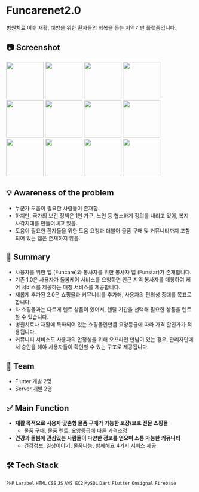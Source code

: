 # Funcarenet2.0
병원치료 이후 재활, 예방을 위한 환자들의 회복을 돕는 지역기반 플랫폼입니다. 

## 📷 Screenshot
<p>
<img width="100" src="https://github.com/Eunice991217/Funcarenet2.0/assets/101406317/7d760c09-119e-4984-9f6f-deef18f970e6">
<img width="100" src="https://github.com/Eunice991217/Funcarenet2.0/assets/101406317/f3267958-3a64-406c-ab35-0d888117348c">
<img width="100" src="https://github.com/Eunice991217/Funcarenet2.0/assets/101406317/cd9d4ec7-40a7-4d36-941c-fb1c512a4733">
<img width="100" src="https://github.com/Eunice991217/Funcarenet2.0/assets/101406317/bec6ee30-bd33-424e-9120-ce2b4f19dcd5">
<img width="100" src="https://github.com/Eunice991217/Funcarenet2.0/assets/101406317/54b8b9ac-53e4-4aa0-ad23-86be1c64321b">
<img width="100" src="https://github.com/Eunice991217/Funcarenet2.0/assets/101406317/9970a695-e24f-40a4-9363-ab634a094462">
<img width="100" src="https://github.com/Eunice991217/Funcarenet2.0/assets/101406317/32778633-9122-4acd-acb2-964c2faa3fcf">
<img width="100" src="https://github.com/Eunice991217/Funcarenet2.0/assets/101406317/5d185931-1abe-4f93-bdc3-c5ee24aa920c">
<img width="100" src="https://github.com/Eunice991217/Funcarenet2.0/assets/101406317/f24e215a-1963-4838-b408-c037b7a694ef">
<img width="100" src="https://github.com/Eunice991217/Funcarenet2.0/assets/101406317/b9a31620-6731-4689-b646-1e87e6e1b115">
<img width="100" src="https://github.com/Eunice991217/Funcarenet2.0/assets/101406317/6dfae5b1-0c14-47a7-8cae-a344be597eae">
<img width="100" src="https://github.com/Eunice991217/Funcarenet2.0/assets/101406317/6ae74be5-1fe9-4c4c-8ce2-81e21d93644f">
</p>

## 💡 Awareness of the problem

- 누군가 도움이 필요한 사람들이 존재함.
- 하지만, 국가의 보건 정책은 1인 가구, 노인 등 협소하게 정의를 내리고 있어, 복지 사각지대를 만들어내고 있음.
- 도움이 필요한 환자들을 위한 도움 요청과 더불어 물품 구매 및 커뮤니티까지 포함되어 있는 앱은 존재하지 않음.


## 📝 Summary 

- 사용자를 위한 앱 (Funcare)와 봉사자를 위한 봉사자 앱 (Funstar)가 존재합니다. 
- 기존 1.0은 사용자가 돌봄케어 서비스를 요청하면 인근 지역 봉사자를 매칭하여 케어 서비스를 제공하는 매칭 서비스를 제공합니다. 
- 새롭게 추가된 2.0은 쇼핑몰과 커뮤니티를 추가해, 사용자의 편의성 증대를 목표로 합니다.
- 타 쇼핑몰과는 다르게 렌트 상품이 있어서, 렌탈 기간을 선택해 필요한 상품을 렌트할 수 있습니다.
- 병원치료나 재활에 특화되어 있는 쇼핑몰인만큼 요양등급에 따라 가격 할인가가 적용됩니다.
- 커뮤니티 서비스도 사용자의 안정성을 위해 오프라인 만남이 있는 경우, 관리자단에서 승인을 해야 사용자들이 확인할 수 있는 구조로 제공됩니다.

## 👥 Team 

- Flutter 개발 2명 
- Server 개발 2명 

## ✅ Main Function 

- **재활 목적으로 사용자 맞춤형 물품 구매가 가능한 보장/보호 전문 쇼핑몰** 
	- 물품 구매, 물품 렌트, 요양등급에 따른 가격조정
- **건강과 돌봄에 관심있는 사람들이 다양한 정보를 얻으며 소통 가능한 커뮤니티** 
	- 건강정보, 일상이야기, 물품나눔, 함께해요 4가지 서비스 제공

## 🛠️ Tech Stack

 `PHP`  `Larabel` `HTML` `CSS`  `JS` `AWS EC2` `MySQL` `Dart` `Flutter` `Onsignal` `Firebase` 
 
